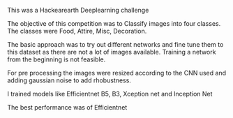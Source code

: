 This was a Hackearearth Deeplearning challenge

The objective of this competition was to Classify images into four classes.
The classes were Food, Attire, Misc, Decoration.

The basic approach was to try out different networks and fine tune them to this dataset as there are not a lot of images available.
Training a network from the beginning is not feasible.

For pre processing the images were resized according to the CNN used and adding gaussian noise to add rhobustness.

I trained models like Efficientnet B5, B3, Xception net and Inception Net

The best performance was of Efficientnet
